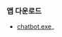 ### 앱 다운로드

+ [chatbot.exe](https://drive.google.com/file/d/1fGI930DgbXsUdHknrO-PXlEwHshUvIq8/view?usp=drive_link)_
